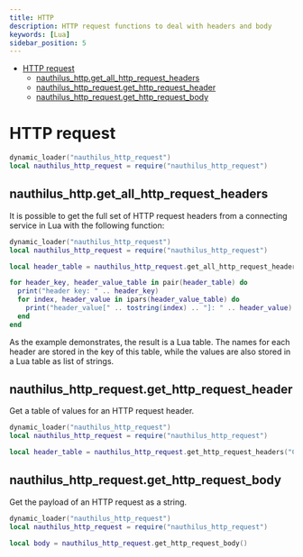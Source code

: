 ```yaml
---
title: HTTP
description: HTTP request functions to deal with headers and body
keywords: [Lua]
sidebar_position: 5
---
```


<!-- TOC -->
* [HTTP request](#http-request)
  * [nauthilus\_http.get\_all\_http\_request\_headers](#nauthilus_httpget_all_http_request_headers)
  * [nauthilus\_http\_request.get\_http\_request\_header](#nauthilus_http_requestget_http_request_header)
  * [nauthilus\_http\_request.get\_http\_request\_body](#nauthilus_http_requestget_http_request_body)
<!-- TOC -->

# HTTP request

```lua
dynamic_loader("nauthilus_http_request")
local nauthilus_http_request = require("nauthilus_http_request")
```
## nauthilus\_http.get\_all\_http\_request\_headers

It is possible to get the full set of HTTP request headers from a connecting service in Lua with the following function:

```lua
dynamic_loader("nauthilus_http_request")
local nauthilus_http_request = require("nauthilus_http_request")

local header_table = nauthilus_http_request.get_all_http_request_headers()

for header_key, header_value_table in pair(header_table) do
  print("header key: " .. header_key)
  for index, header_value in ipars(header_value_table) do
    print("header_value[" .. tostring(index) .. "]: " .. header_value)
  end
end 
```

As the example demonstrates, the result is a Lua table. The names for each header are stored in the key of this table, while the values
are also stored in a Lua table as list of strings.

## nauthilus\_http\_request.get\_http\_request\_header

Get a table of values for an HTTP request header.

```lua
dynamic_loader("nauthilus_http_request")
local nauthilus_http_request = require("nauthilus_http_request")

local header_table = nauthilus_http_request.get_http_request_headers("Content-Type")
```

## nauthilus\_http\_request.get\_http\_request\_body

Get the payload of an HTTP request  as a string.

```lua
dynamic_loader("nauthilus_http_request")
local nauthilus_http_request = require("nauthilus_http_request")

local body = nauthilus_http_request.get_http_request_body()
```
